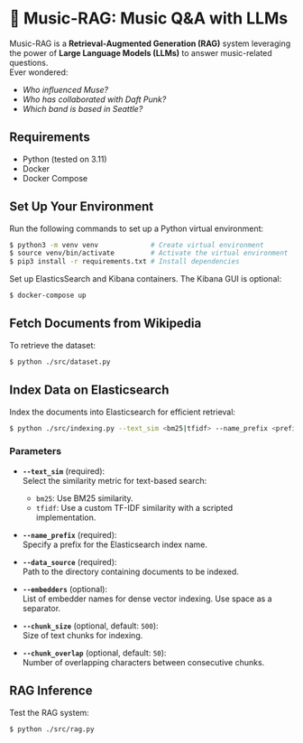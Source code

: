 # 🎵 Music-RAG: Music Q&A with LLMs  

Music-RAG is a **Retrieval-Augmented Generation (RAG)** system leveraging the power of **Large Language Models (LLMs)** to answer music-related questions.  
Ever wondered:  
- *Who influenced Muse?*  
- *Who has collaborated with Daft Punk?*  
- *Which band is based in Seattle?*  


##  Requirements
-  Python (tested on 3.11)
-  Docker
-  Docker Compose


##  Set Up Your Environment  

Run the following commands to set up a Python virtual environment:  

```bash
$ python3 -m venv venv             # Create virtual environment  
$ source venv/bin/activate         # Activate the virtual environment  
$ pip3 install -r requirements.txt # Install dependencies  
```

Set up ElasticsSearch and Kibana containers. The Kibana GUI is optional:

```bash
$ docker-compose up 
```

##  Fetch Documents from Wikipedia

To retrieve the dataset:
```bash
$ python ./src/dataset.py  
```

## Index Data on Elasticsearch

Index the documents into Elasticsearch for efficient retrieval:

```bash
$ python ./src/indexing.py --text_sim <bm25|tfidf> --name_prefix <prefix> --data_source <path> --embedders <emb1 emb2 ...>
```

### Parameters

- **`--text_sim`** (required):  
  Select the similarity metric for text-based search:  
  - `bm25`: Use BM25 similarity.  
  - `tfidf`: Use a custom TF-IDF similarity with a scripted implementation.

- **`--name_prefix`** (required):  
  Specify a prefix for the Elasticsearch index name.

- **`--data_source`** (required):  
  Path to the directory containing documents to be indexed.

- **`--embedders`** (optional):  
  List of embedder names for dense vector indexing. Use space as a separator.

- **`--chunk_size`** (optional, default: `500`):  
  Size of text chunks for indexing.

- **`--chunk_overlap`** (optional, default: `50`):  
  Number of overlapping characters between consecutive chunks.


## RAG Inference

Test the RAG system:
```bash
$ python ./src/rag.py  
```